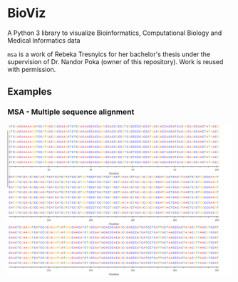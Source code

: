 # BioViz
A Python 3 library to visualize Bioinformatics, Computational Biology and Medical Informatics data

`msa` is a work of Rebeka Tresnyics for her bachelor's thesis under the supervision of Dr. Nandor Poka (owner of this repository).
Work is reused with permission.

## Examples

### MSA - Multiple sequence alignment

![msa-example](img/msa.png)